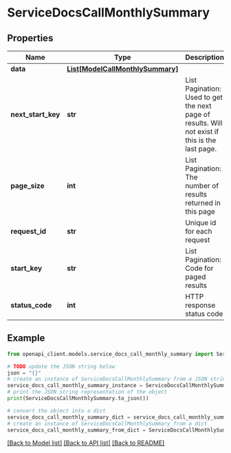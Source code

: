 # ServiceDocsCallMonthlySummary


## Properties

Name | Type | Description | Notes
------------ | ------------- | ------------- | -------------
**data** | [**List[ModelCallMonthlySummary]**](ModelCallMonthlySummary.md) |  | [optional] 
**next_start_key** | **str** | List Pagination: Used to get the next page of results. Will not exist if this is the last page. | [optional] 
**page_size** | **int** | List Pagination: The number of results returned in this page | [optional] 
**request_id** | **str** | Unique id for each request | [optional] 
**start_key** | **str** | List Pagination: Code for paged results | [optional] 
**status_code** | **int** | HTTP response status code | [optional] 

## Example

```python
from openapi_client.models.service_docs_call_monthly_summary import ServiceDocsCallMonthlySummary

# TODO update the JSON string below
json = "{}"
# create an instance of ServiceDocsCallMonthlySummary from a JSON string
service_docs_call_monthly_summary_instance = ServiceDocsCallMonthlySummary.from_json(json)
# print the JSON string representation of the object
print(ServiceDocsCallMonthlySummary.to_json())

# convert the object into a dict
service_docs_call_monthly_summary_dict = service_docs_call_monthly_summary_instance.to_dict()
# create an instance of ServiceDocsCallMonthlySummary from a dict
service_docs_call_monthly_summary_from_dict = ServiceDocsCallMonthlySummary.from_dict(service_docs_call_monthly_summary_dict)
```
[[Back to Model list]](../README.md#documentation-for-models) [[Back to API list]](../README.md#documentation-for-api-endpoints) [[Back to README]](../README.md)


